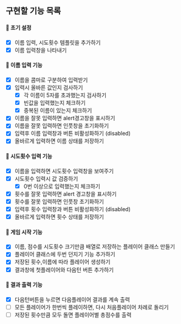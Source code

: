 ## 구현할 기능 목록

#### 📌 초기 설정

- [x] 이름 입력, 시도횟수 템플릿을 추가하기
- [x] 이름 입력창을 나타내기

#### 📌 이름 입력 기능

- [x] 이름을 콤마로 구분하여 입력받기
- [x] 입력시 올바른 값인지 검사하기
  - [x] 각 이름이 5자를 초과했는지 검사하기
  - [x] 빈값을 입력했는지 체크하기
  - [x] 중복된 이름이 있는지 체크하기
- [x] 이름을 잘못 입력하면 alert경고창을 표시하기
- [x] 이름을 잘못 입력하면 인풋창을 초기화하기
- [x] 입력후 이름 입력창과 버튼 비활성화하기 (disabled)
- [x] 올바르게 입력하면 이름 상태를 저장하기

#### 📌 시도횟수 입력 기능

- [x] 이름을 입력하면 시도횟수 입력창을 보여주기
- [x] 시도횟수 입력시 값 검증하기
  - [x] 0번 이상으로 입력했는지 체크하기
- [x] 횟수를 잘못 입력하면 alert 경고창을 표시하기
- [x] 횟수를 잘못 입력하면 인풋창 초기화하기
- [x] 입력후 횟수 입력창과 버튼 비활성화하기 (disabled)
- [x] 올바르게 입력하면 횟수 상태를 저장하기

#### 📌 게임 시작 기능

- [x] 이름, 점수를 시도횟수 크기만큼 배열로 저장하는 플레이어 클래스 만들기
- [x] 플레이어 클래스에 두번 던지기 기능 추가하기
- [x] 저장된 횟수,이름에 따라 플레이어 생성하기
- [x] 결과창에 첫플레이어와 다음턴 버튼 추가하기

#### 📌 결과 출력 기능

- [x] 다음턴버튼을 누르면 다음플레이어 결과를 계속 출력
- [ ] 모든 플레이어가 한번씩 플레이하면, 다시 처음플레이어 차례로 돌리기
- [ ] 저장된 횟수만큼 모두 돌면 플레이어별 총점수를 출력
